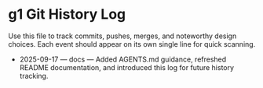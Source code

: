 # g1 Git History Log

Use this file to track commits, pushes, merges, and noteworthy design choices. Each event should appear on its own single line for quick scanning.

- 2025-09-17 — docs — Added AGENTS.md guidance, refreshed README documentation, and introduced this log for future history tracking.
